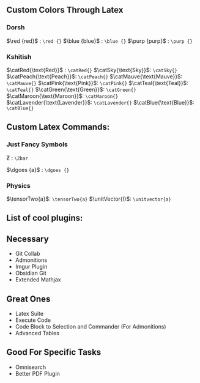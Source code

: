 ## Custom Colors Through Latex

### Dorsh
$\red {red}$ : `\red {}`
$\blue {blue}$ : `\blue {}`
$\purp {purp}$ : `\purp {}`

### Kshitish
$\catRed{\text{Red}}$ : `\catRed{}`
$\catSky{\text{Sky}}$: `\catSky{}`
$\catPeach{\text{Peach}}$: `\catPeach{}`
$\catMauve{\text{Mauve}}$: `\catMauve{}`
$\catPink{\text{Pink}}$: `\catPink{}`
$\catTeal{\text{Teal}}$: `\catTeal{}`
$\catGreen{\text{Green}}$: `\catGreen{}`
$\catMaroon{\text{Maroon}}$: `\catMaroon{}`
$\catLavender{\text{Lavender}}$: `\catLavender{}`
$\catBlue{\text{Blue}}$: `\catBlue{}`

## Custom Latex Commands:

### Just Fancy Symbols

$\Zbar$ : `\Zbar`

$\dgoes {a}$   : `\dgoes {}`


### Physics
$\tensorTwo{a}$: `\tensorTwo{a}`
$\unitVector{I}$: `\unitvector{a}`
## List of cool plugins:

## Necessary
- Git Collab
- Admonitions
- Imgur Plugin
- Obsidian Git
- Extended Mathjax

## Great Ones
- Latex Suite
- Execute Code
- Code Block to Selection and Commander (For Admonitions)
- Advanced Tables

## Good For Specific Tasks
- Omnisearch
- Better PDF Plugin

